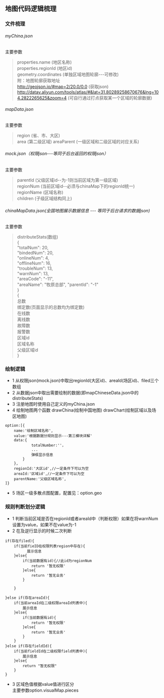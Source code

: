## 地图代码逻辑梳理
 ### 文件梳理  
   ###### myChina.json
   主要参数
  > properties.name (地区名称)  
  > properties.regionId  (地区id)  
  > geometry.coordinates  (单独区域地图轮廓---可修改)  
  附：地图轮廓获取地址  
        http://geojson.io/#map=2/20.0/0.0 (获取json)   
        http://datav.aliyun.com/tools/atlas/#&lat=31.80289258670676&lng=104.2822265625&zoom=4 (可自行通过打点获取某一个区域的轮廓数据)  
    
  ###### mapData.json
   主要参数
   >region (省、市、大区)  
   >area (第二级区域)
   >areaParent (一级区域和二级区域的对应关系)
  ###### mock.json（权限json---等同于后台返回的权限json）
   主要参数
   >parentId (父级区域id--为-1则当前区域为第一级区域)  
   >regionNum (当前区域id--必须与chinaMap下的regionId统一)  
   >regionName (区域名称)  
   >children (子级区域结构同上)
  ###### chinaMapData.json(全国地图展示数据信息 --- 等同于后台请求的数据json)  
主要参数
   >distributeStats(数组)  
   {  
        "totalNum": 20,     
        "bindedNum": 20,    
        "onlineNum": 4,     
        "offlineNum": 16,   
        "troubleNum": 13,   
        "warnNum": 13,      
        "areaCode": "-11",  
        "areaName": "牧原总部",
        "parentId": "-1"  
    }    
    {  
        总数  
        绑定数(页面显示的总数均为绑定数)  
        在线数  
        离线数  
        故障数  
        报警数  
        区域id  
        区域名称  
        父级区域id  
    }
    
### 绘制逻辑
   * 1 从权限json(mock.json)中取出regionId(大区id)、areaId(场区id)、filed三个数组  
   * 2 从数据json中取出需要绘制的数据(即mapChineseData.json中的distributeStats)  
   * 3 注册地图时使用自己定义的myChina.json
   * 4 绘制地图两个函数 drawChina(绘制中国地图)  drawChart(绘制区域以及场区地图)  
    

    option:[{
        name:'绘制区域名称',
        value:'根据数据分规则显示---第三模块详解'
        data:{
                totalNumber:''，
                ...
                弹框显示信息
            }
        },
        regionId:'大区id',//一定条件下可以为空
        areaId:'区域id',//一定条件下可以为空
        parentName:'父级区域名称',
    ]}
    
 * 5 场区一级多散点图配置，配置见：option.geo

### 规则判断划分逻辑
   * 1 判断当前区域是否在regionId或者areaId中（判断权限）如果在将warnNum设置为value，如果不在value为-1
   * 2 在及逆行显示的时候二次判断  
       
    if(存在filed){  
        if(当前fieID在权限列表region中存在){
              展示信息
        }else{
            if(当前数据有id){//此id为regionNum
                return '暂无权限'
            }else{
                return '暂无业务'
            }
            
        }
        
    }else if(存在areaId){
        if(当前areaId在二级权限areaId列表中){
            展示信息
        }else{
            if(当前数据有id){
                return '暂无权限'
            }else{
                return '暂无业务'
            }
        }
    }else if(存在fieldId){
        if(当前fieldId在二级权限field列表中){
            展示信息
        }else{
            return "暂无权限"
        }
    }  
* 3 区域色值根据value值进行区分  
   主要参数option.visualMap.pieces

